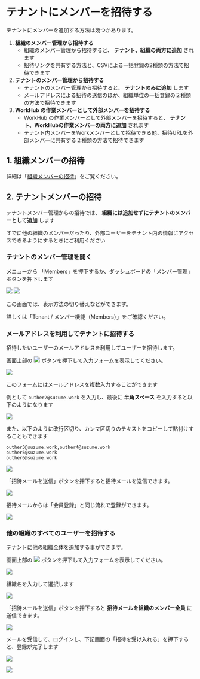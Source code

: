 
# テナントにメンバーを招待する

テナントにメンバーを追加する方法は幾つかあります。

1. **組織のメンバー管理から招待する**
   - 組織のメンバー管理から招待すると、 **テナント、組織の両方に追加** されます
   - 招待リンクを共有する方法と、CSVによる一括登録の2種類の方法で招待できます
2. **テナントのメンバー管理から招待する**
   - テナントのメンバー管理から招待すると、 **テナントのみに追加** します
   - メールアドレスによる招待の送信のほか、組織単位の一括登録の２種類の方法で招待できます
3. **WorkHub の作業メンバーとして外部メンバーを招待する**
   - WorkHub の作業メンバーとして外部メンバーを招待すると、 **テナント、WorkHubの作業メンバーの両方に追加** されます
   - テナント内メンバーをWorkメンバーとして招待できる他、招待URLを外部メンバーに共有する２種類の方法で招待できます

## 1. 組織メンバーの招待

詳細は「[組織メンバーの招待](page/02_organization.md)」をご覧ください。

## 2. テナントメンバーの招待

テナントメンバー管理からの招待では、 **組織には追加せずにテナントのメンバーとして追加** します

すでに他の組織のメンバーだったり、外部ユーザーをテナント内の情報にアクセスできるようにするときにご利用ください

### テナントのメンバー管理を開く

メニューから 「Members」を押下するか、ダッシュボードの「メンバー管理」 ボタンを押下します

![](../img/members_menu.png)
![](../img/members_dashboard_menu.png)

この画面では、表示方法の切り替えなどができます。

詳しくは「Tenant / メンバー機能（Members）」をご確認ください。

### メールアドレスを利用してテナントに招待する

招待したいユーザーのメールアドレスを利用してユーザーを招待します。

画面上部の ![](../img/members_menu_3.png) ボタンを押下して入力フォームを表示してください。

![](../img/members_tenant_invitation_email.png)

このフォームにはメールアドレスを複数入力することができます

例として `outher2@suzume.work` を入力し、最後に **半角スペース** を入力すると以下のようになります

![](../img/members_tenant_invitation_email_filled.png)

また、以下のように改行区切り、カンマ区切りのテキストをコピーして貼付けすることもできます

```
outher3@suzume.work,outher4@suzume.work
outher5@suzume.work
outher6@suzume.work
```

![](../img/members_tenant_invitation_email_filled_2.png)

「招待メールを送信」ボタンを押下すると招待メールを送信できます。

![](../img/members_tenant_imvitation_email_sended.png)

招待メールからは「会員登録」と同じ流れで登録ができます。

![](../img/members_invitation_email.png)

### 他の組織のすべてのユーザーを招待する

テナントに他の組織全体を追加する事ができます。

画面上部の ![](../img/members_menu_4.png) ボタンを押下して入力フォームを表示してください。

![](../img/members_tenant_invitation_org.png)

組織名を入力して選択します

![](../img/members_tenant_invitation_org_filled.png)

「招待メールを送信」ボタンを押下すると **招待メールを組織のメンバー全員** に送信できます。

![](../img/members_tenant_invitation_org_sended.png)

メールを受信して、ログインし、下記画面の「招待を受け入れる」を押下すると、登録が完了します

![](../img/members_invitation_signin_1.png)

![](../img/members_invitation_signin_2.png)

